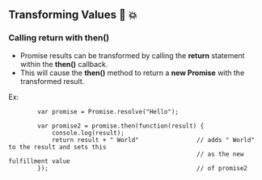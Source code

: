 ## Transforming Values :rocket: :boom:

### Calling return with __then()__
- Promise results can be transformed by calling the __return__ statement within the __then()__ callback.
- This will cause the __then()__ method to return a __new Promise__ with the transformed result.

Ex:
```   
        var promise = Promise.resolve("Hello");
        
        var promise2 = promise.then(function(result) {
            console.log(result);  
            return result + " World"                // adds " World" to the result and sets this 
                                                    // as the new fulfillment value
        });                                         // of promise2
    

```
